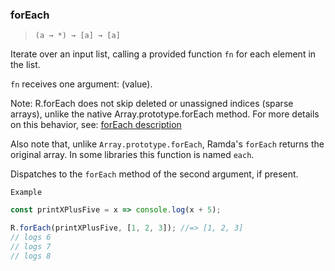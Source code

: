 ### forEach

> ```(a → *) → [a] → [a]```

Iterate over an input list, calling a provided function `fn` for each element in the list.

`fn` receives one argument: (value).

Note: R.forEach does not skip deleted or unassigned indices (sparse arrays), unlike the native Array.prototype.forEach method. For more details on this behavior, see: [forEach description](https://developer.mozilla.org/en-US/docs/Web/JavaScript/Reference/Global_Objects/Array/forEach#Description)

Also note that, unlike `Array.prototype.forEach`, Ramda's `forEach` returns the original array. In some libraries this function is named `each`.

Dispatches to the `forEach` method of the second argument, if present.

`Example`

```js
const printXPlusFive = x => console.log(x + 5);

R.forEach(printXPlusFive, [1, 2, 3]); //=> [1, 2, 3]
// logs 6
// logs 7
// logs 8
```
